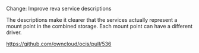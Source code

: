 Change: Improve reva service descriptions

The descriptions make it clearer that the services actually represent a
mount point in the combined storage. Each mount point can have a
different driver.

https://github.com/owncloud/ocis/pull/536
